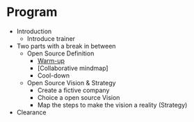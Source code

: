 # Program

- Introduction
  - Introduce trainer
- Two parts with a break in between
  - Open Source Definition
    - [Warm-up](warm-up.md)
    - [Collaborative mindmap]
    - Cool-down   
  - Open Source Vision & Strategy
    - Create a fictive company
    - Choice a open source Vision
    - Map the steps to make the vision a reality (Strategy)
- Clearance
